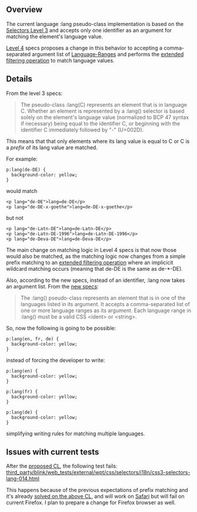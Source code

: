 ## Overview

The current language :lang pseudo-class implementation is based on the [Selectors Level 3](https://www.w3.org/TR/2018/REC-selectors-3-20181106/#lang-pseudo) 
and accepts only one identifier as an argument for matching the element's language value.

[Level 4](https://www.w3.org/TR/selectors-4/#the-lang-pseudo) specs proposes a change in this behavior to accepting a comma-separated argument list of
[Language-Ranges](https://www.rfc-editor.org/rfc/rfc4647.html#section-2) and performs the [extended filtering operation](https://www.rfc-editor.org/rfc/rfc4647.html#section-3.3.2) 
to match language values.

## Details

From the level 3 specs:

>The pseudo-class :lang(C) represents an element that is in language C.
>Whether an element is represented by a :lang() selector is based solely on the element's language value
>(normalized to BCP 47 syntax if necessary)
>being equal to the identifier C, or beginning with the identifier C immediately followed by "-" (U+002D).

This means that that only elements where its lang value is equal to C or C is a *prefix* of its lang value are matched.

For example:

```
p:lang(de-DE) {
  background-color: yellow;
}
```

would match

```
<p lang="de-DE">lang=de-DE</p>
<p lang="de-DE-x-goethe">lang=de-DE-x-goethe</p>
```

but not 

```
<p lang="de-Latn-DE">lang=de-Latn-DE</p>
<p lang="de-Latn-DE-1996">lang=de-Latn-DE-1996</p>
<p lang="de-Deva-DE">lang=de-Deva-DE</p>
```

The main change on matching logic in Level 4 specs is that now those would also be matched, as the matching logic now
changes from a simple prefix matching to an [extended filtering operation](https://www.rfc-editor.org/rfc/rfc4647.html#section-3.3.2) where
an implicicit wildcard matching occurs (meaning that de-DE is the same as de-*-DE).

Also, according to the new specs, instead of an identifier, :lang now takes an argument list. From the [new specs](https://www.w3.org/TR/selectors-4/#the-lang-pseudo):

>The :lang() pseudo-class represents an element that is in one of the languages listed in its argument.
>It accepts a comma-separated list of one or more language ranges as its argument.
>Each language range in :lang() must be a valid CSS \<ident\> or \<string\>.

So, now the following is going to be possible:

```
p:lang(en, fr, de) {
  background-color: yellow;
}
```

instead of forcing the developer to write:

```
p:lang(en) {
  background-color: yellow;
}

p:lang(fr) {
  background-color: yellow;
}

p:lang(de) {
  background-color: yellow;
}

```

simplifying writing rules for matching multiple languages.

## Issues with current tests

After the [proposed CL](https://chromium-review.googlesource.com/c/chromium/src/+/3515958), the following test fails: [third_party/blink/web_tests/external/wpt/css/selectors/i18n/css3-selectors-lang-014.html](https://source.chromium.org/chromium/chromium/src/+/084f128497aa57134c6fbc40d7715cfaf3298251:third_party/blink/web_tests/external/wpt/css/selectors/i18n/css3-selectors-lang-014.html)

This happens because of the previous expectations of prefix matching and it's already [solved on the above CL](https://chromium-review.googlesource.com/c/chromium/src/+/3515958/9/third_party/blink/web_tests/external/wpt/css/selectors/i18n/css4-selectors-lang-001.html), and will work on [Safari](https://webkit.org/status/#feature-css-selector-:lang()-level-4) but will fail on current Firefox. I plan to prepare a change for Firefox browser as well.
